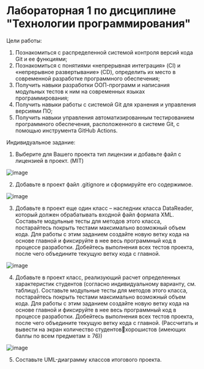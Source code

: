 # Лабораторная 1 по дисциплине "Технологии программирования"
Цели работы:

1. Познакомиться c распределенной системой контроля версий кода Git и ее функциями;
2. Познакомиться с понятиями «непрерывная интеграция» (CI) и «непрерывное развертывание» (CD), определить их место в современной разработке программного обеспечения;
3. Получить навыки разработки ООП-программ и написания модульных тестов к ним на современных языках программирования;
4. Получить навыки работы с системой Git для хранения и управления версиями ПО;
5. Получить навыки управления автоматизированным тестированием программного обеспечения, расположенного в системе Git, с помощью инструмента GitHub Actions.

Индивидуальное задание:
1. Выберите для Вашего проекта тип лицензии и добавьте файл с лицензией в проект. (MIT)

![image](https://github.com/user-attachments/assets/d6cf130b-8e1e-4789-9c02-13cf40b0991b)

2. Добавьте в проект файл .gitignore и сформируйте его содержимое.

![image](https://github.com/user-attachments/assets/948434bc-05b4-4b9b-b555-12d4e8de7f95)

3. Добавьте в проект еще один класс – наследник класса DataReader, который должен обрабатывать входной файл формата XML.
Составьте модульные тесты для методов этого класса, постарайтесь покрыть тестами максимально возможный объем кода.
Для работы с этим заданием создайте новую ветку кода на основе главной и фиксируйте в нее весь программный
код в процессе разработки. Добейтесь выполнения всех тестов проекта, после чего объедините текущую ветку кода с главной.

![image](https://github.com/user-attachments/assets/ce8df5d7-d652-46d1-b132-a29351d7b81c)

4. Добавьте в проект класс, реализующий расчет определенных характеристик студентов 
(согласно индивидуальному варианту, см. таблицу). Составьте модульные тесты для методов этого 
класса, постарайтесь покрыть тестами максимально возможный объем кода. Для работы с этим 
заданием создайте новую ветку кода на основе главной и фиксируйте в нее весь программный код в 
процессе разработки. Добейтесь выполнения всех тестов проекта, после чего объедините текущую 
ветку кода с главной. (Рассчитать и вывести на экран количество студентовхорошистов
(имеющих баллы по всем предметам ≥ 76))

![image](https://github.com/user-attachments/assets/0a3983bd-4ccf-41ce-920f-954668998e84)

5. Составьте UML-диаграмму классов итогового проекта.


